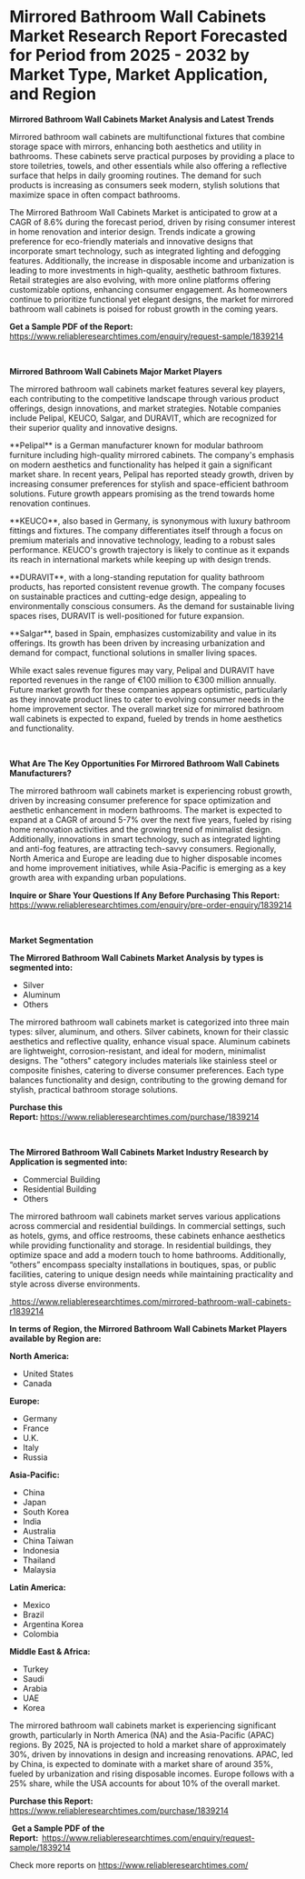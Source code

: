 <p><h1>Mirrored Bathroom Wall Cabinets Market Research Report Forecasted for Period from 2025 -  2032 by Market Type, Market Application, and Region</h1></p><p><strong>Mirrored Bathroom Wall Cabinets Market Analysis and Latest Trends</strong></p>
<p><p>Mirrored bathroom wall cabinets are multifunctional fixtures that combine storage space with mirrors, enhancing both aesthetics and utility in bathrooms. These cabinets serve practical purposes by providing a place to store toiletries, towels, and other essentials while also offering a reflective surface that helps in daily grooming routines. The demand for such products is increasing as consumers seek modern, stylish solutions that maximize space in often compact bathrooms.</p><p>The Mirrored Bathroom Wall Cabinets Market is anticipated to grow at a CAGR of 8.6% during the forecast period, driven by rising consumer interest in home renovation and interior design. Trends indicate a growing preference for eco-friendly materials and innovative designs that incorporate smart technology, such as integrated lighting and defogging features. Additionally, the increase in disposable income and urbanization is leading to more investments in high-quality, aesthetic bathroom fixtures. Retail strategies are also evolving, with more online platforms offering customizable options, enhancing consumer engagement. As homeowners continue to prioritize functional yet elegant designs, the market for mirrored bathroom wall cabinets is poised for robust growth in the coming years.</p></p>
<p><strong>Get a Sample PDF of the Report:&nbsp;</strong> <a href="https://www.reliableresearchtimes.com/enquiry/request-sample/1839214?utm_campaign=2383&utm_medium=2&utm_source=Github&utm_content=ia&utm_term=07022025&utm_id=mirrored-bathroom-wall-cabinets">https://www.reliableresearchtimes.com/enquiry/request-sample/1839214</a></p>
<p>&nbsp;</p>
<p><strong>Mirrored Bathroom Wall Cabinets Major Market Players</strong></p>
<p><p>The mirrored bathroom wall cabinets market features several key players, each contributing to the competitive landscape through various product offerings, design innovations, and market strategies. Notable companies include Pelipal, KEUCO, Salgar, and DURAVIT, which are recognized for their superior quality and innovative designs.</p><p>**Pelipal** is a German manufacturer known for modular bathroom furniture including high-quality mirrored cabinets. The company's emphasis on modern aesthetics and functionality has helped it gain a significant market share. In recent years, Pelipal has reported steady growth, driven by increasing consumer preferences for stylish and space-efficient bathroom solutions. Future growth appears promising as the trend towards home renovation continues.</p><p>**KEUCO**, also based in Germany, is synonymous with luxury bathroom fittings and fixtures. The company differentiates itself through a focus on premium materials and innovative technology, leading to a robust sales performance. KEUCO's growth trajectory is likely to continue as it expands its reach in international markets while keeping up with design trends.</p><p>**DURAVIT**, with a long-standing reputation for quality bathroom products, has reported consistent revenue growth. The company focuses on sustainable practices and cutting-edge design, appealing to environmentally conscious consumers. As the demand for sustainable living spaces rises, DURAVIT is well-positioned for future expansion.</p><p>**Salgar**, based in Spain, emphasizes customizability and value in its offerings. Its growth has been driven by increasing urbanization and demand for compact, functional solutions in smaller living spaces. </p><p>While exact sales revenue figures may vary, Pelipal and DURAVIT have reported revenues in the range of €100 million to €300 million annually. Future market growth for these companies appears optimistic, particularly as they innovate product lines to cater to evolving consumer needs in the home improvement sector. The overall market size for mirrored bathroom wall cabinets is expected to expand, fueled by trends in home aesthetics and functionality.</p></p>
<p>&nbsp;</p>
<p><strong>What Are The Key Opportunities For Mirrored Bathroom Wall Cabinets Manufacturers?</strong></p>
<p><p>The mirrored bathroom wall cabinets market is experiencing robust growth, driven by increasing consumer preference for space optimization and aesthetic enhancement in modern bathrooms. The market is expected to expand at a CAGR of around 5-7% over the next five years, fueled by rising home renovation activities and the growing trend of minimalist design. Additionally, innovations in smart technology, such as integrated lighting and anti-fog features, are attracting tech-savvy consumers. Regionally, North America and Europe are leading due to higher disposable incomes and home improvement initiatives, while Asia-Pacific is emerging as a key growth area with expanding urban populations.</p></p>
<p><strong>Inquire or Share Your Questions If Any Before Purchasing This Report:</strong> <a href="https://www.reliableresearchtimes.com/enquiry/pre-order-enquiry/1839214?utm_campaign=2383&utm_medium=2&utm_source=Github&utm_content=ia&utm_term=07022025&utm_id=mirrored-bathroom-wall-cabinets">https://www.reliableresearchtimes.com/enquiry/pre-order-enquiry/1839214</a></p>
<p>&nbsp;</p>
<p><strong>Market Segmentation</strong></p>
<p><strong>The Mirrored Bathroom Wall Cabinets Market Analysis by types is segmented into:</strong></p>
<p><ul><li>Silver</li><li>Aluminum</li><li>Others</li></ul></p>
<p><p>The mirrored bathroom wall cabinets market is categorized into three main types: silver, aluminum, and others. Silver cabinets, known for their classic aesthetics and reflective quality, enhance visual space. Aluminum cabinets are lightweight, corrosion-resistant, and ideal for modern, minimalist designs. The "others" category includes materials like stainless steel or composite finishes, catering to diverse consumer preferences. Each type balances functionality and design, contributing to the growing demand for stylish, practical bathroom storage solutions.</p></p>
<p><strong>Purchase this Report:&nbsp;</strong><a href="https://www.reliableresearchtimes.com/purchase/1839214?utm_campaign=2383&utm_medium=2&utm_source=Github&utm_content=ia&utm_term=07022025&utm_id=mirrored-bathroom-wall-cabinets">https://www.reliableresearchtimes.com/purchase/1839214</a></p>
<p>&nbsp;</p>
<p><strong>The Mirrored Bathroom Wall Cabinets Market Industry Research by Application is segmented into:</strong></p>
<p><ul><li>Commercial Building</li><li>Residential Building</li><li>Others</li></ul></p>
<p><p>The mirrored bathroom wall cabinets market serves various applications across commercial and residential buildings. In commercial settings, such as hotels, gyms, and office restrooms, these cabinets enhance aesthetics while providing functionality and storage. In residential buildings, they optimize space and add a modern touch to home bathrooms. Additionally, “others” encompass specialty installations in boutiques, spas, or public facilities, catering to unique design needs while maintaining practicality and style across diverse environments.</p></p>
<p><a href="https://www.reliableresearchtimes.com/mirrored-bathroom-wall-cabinets-r1839214?utm_campaign=2383&utm_medium=2&utm_source=Github&utm_content=ia&utm_term=07022025&utm_id=mirrored-bathroom-wall-cabinets">&nbsp;https://www.reliableresearchtimes.com/mirrored-bathroom-wall-cabinets-r1839214</a></p>
<p><strong>In terms of Region, the Mirrored Bathroom Wall Cabinets Market Players available by Region are:</strong></p>
<p>
    <p> <strong> North America: </strong>
        <ul>
            <li>United States</li>
            <li>Canada</li>
        </ul>
        </p> 
    <p> <strong> Europe: </strong>
        <ul>
            <li>Germany</li>
            <li>France</li>
            <li>U.K.</li>
            <li>Italy</li>
            <li>Russia</li>
        </ul>
        </p> 
    <p> <strong> Asia-Pacific: </strong>
        <ul>
            <li>China</li>
            <li>Japan</li>
            <li>South Korea</li>
            <li>India</li>
            <li>Australia</li>
            <li>China Taiwan</li>
            <li>Indonesia</li>
            <li>Thailand</li>
            <li>Malaysia</li>
        </ul>
        </p> 
    <p> <strong> Latin America: </strong>
        <ul>
            <li>Mexico</li>
            <li>Brazil</li>
            <li>Argentina Korea</li>
            <li>Colombia</li>
        </ul>
        </p> 
    <p> <strong> Middle East & Africa: </strong>
        <ul>
            <li>Turkey</li>
            <li>Saudi</li>
            <li>Arabia</li>
            <li>UAE</li>
            <li>Korea</li>
        </ul>
    </p>
    </p>
<p><p>The mirrored bathroom wall cabinets market is experiencing significant growth, particularly in North America (NA) and the Asia-Pacific (APAC) regions. By 2025, NA is projected to hold a market share of approximately 30%, driven by innovations in design and increasing renovations. APAC, led by China, is expected to dominate with a market share of around 35%, fueled by urbanization and rising disposable incomes. Europe follows with a 25% share, while the USA accounts for about 10% of the overall market.</p></p>
<p><strong>Purchase this Report: </strong><a href="https://www.reliableresearchtimes.com/purchase/1839214?utm_campaign=2383&utm_medium=2&utm_source=Github&utm_content=ia&utm_term=07022025&utm_id=mirrored-bathroom-wall-cabinets">https://www.reliableresearchtimes.com/purchase/1839214</a></p>
<p>&nbsp;<strong>Get a Sample PDF of the Report:&nbsp;&nbsp;</strong><a href="https://www.reliableresearchtimes.com/enquiry/request-sample/1839214?utm_campaign=2383&utm_medium=2&utm_source=Github&utm_content=ia&utm_term=07022025&utm_id=mirrored-bathroom-wall-cabinets">https://www.reliableresearchtimes.com/enquiry/request-sample/1839214</a></p>
<p><strong></strong></p>
<p>Check more reports on <a href="https://www.reliableresearchtimes.com/?utm_campaign=2383&utm_medium=2&utm_source=Github&utm_content=ia&utm_term=07022025&utm_id=mirrored-bathroom-wall-cabinets">https://www.reliableresearchtimes.com/</a></p>
